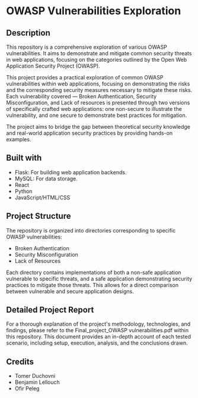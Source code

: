 # OWASP Vulnerabilities Exploration

## Description
This repository is a comprehensive exploration of various OWASP vulnerabilities. It aims to demonstrate and mitigate common security threats in web applications, focusing on the categories outlined by the Open Web Application Security Project (OWASP).

This project provides a practical exploration of common OWASP vulnerabilities within web applications, focusing on demonstrating the risks and the corresponding security measures necessary to mitigate these risks. Each vulnerability covered — Broken Authentication, Security Misconfiguration, and Lack of resources is presented through two versions of specifically crafted web applications: one non-secure to illustrate the vulnerability, and one secure to demonstrate best practices for mitigation.

The project aims to bridge the gap between theoretical security knowledge and real-world application security practices by providing hands-on examples.

## Built with
* Flask: For building web application backends.
* MySQL: For data storage.
* React
* Python
* JavaScript/HTML/CSS

## Project Structure
The repository is organized into directories corresponding to specific OWASP vulnerabilities:

* Broken Authentication
* Security Misconfiguration
* Lack of Resources
  
Each directory contains implementations of both a non-safe application vulnerable to specific threats, and a safe application demonstrating security practices to mitigate those threats. This allows for a direct comparison between vulnerable and secure application designs.

## Detailed Project Report
For a thorough explanation of the project's methodology, technologies, and findings, please refer to the Final_project_OWASP vulnerabilities.pdf within this repository. This document provides an in-depth account of each tested scenario, including setup, execution, analysis, and the conclusions drawn.

## Credits
* Tomer Duchovni
* Benjamin Lellouch
* Ofir Peleg
